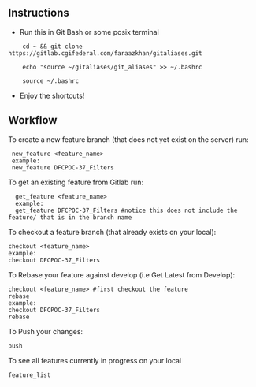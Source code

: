 ## Instructions
* Run this in Git Bash or some posix terminal  

``` 
    cd ~ && git clone https://gitlab.cgifederal.com/faraazkhan/gitaliases.git  
```

```
    echo "source ~/gitaliases/git_aliases" >> ~/.bashrc    
```

```
    source ~/.bashrc 
```
* Enjoy the shortcuts!

## Workflow 

To create a new feature branch (that does not yet exist on the server) run:  

 ```
  new_feature <feature_name>
  example:
  new_feature DFCPOC-37_Filters
 ```

To get an existing feature from Gitlab run:  

```
  get_feature <feature_name>
  example:
  get_feature DFCPOC-37_Filters #notice this does not include the feature/ that is in the branch name
```

To checkout a feature branch (that already exists on your local):  

```
checkout <feature_name>
example: 
checkout DFCPOC-37_Filters
```

To Rebase your feature against develop (i.e Get Latest from Develop):  

```
checkout <feature_name> #first checkout the feature
rebase
example:
checkout DFCPOC-37_Filters
rebase
```
To Push your changes:  

```
push
```
To see all features currently in progress on your local  

```
feature_list
```
